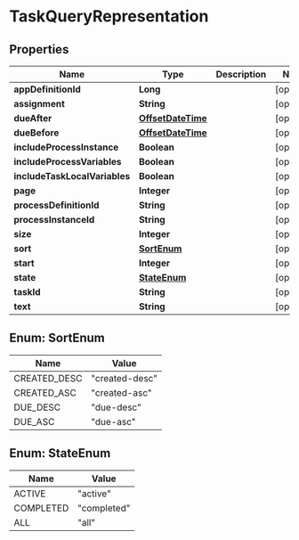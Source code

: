 
# TaskQueryRepresentation

## Properties
Name | Type | Description | Notes
------------ | ------------- | ------------- | -------------
**appDefinitionId** | **Long** |  |  [optional]
**assignment** | **String** |  |  [optional]
**dueAfter** | [**OffsetDateTime**](OffsetDateTime.md) |  |  [optional]
**dueBefore** | [**OffsetDateTime**](OffsetDateTime.md) |  |  [optional]
**includeProcessInstance** | **Boolean** |  |  [optional]
**includeProcessVariables** | **Boolean** |  |  [optional]
**includeTaskLocalVariables** | **Boolean** |  |  [optional]
**page** | **Integer** |  |  [optional]
**processDefinitionId** | **String** |  |  [optional]
**processInstanceId** | **String** |  |  [optional]
**size** | **Integer** |  |  [optional]
**sort** | [**SortEnum**](#SortEnum) |  |  [optional]
**start** | **Integer** |  |  [optional]
**state** | [**StateEnum**](#StateEnum) |  |  [optional]
**taskId** | **String** |  |  [optional]
**text** | **String** |  |  [optional]


<a name="SortEnum"></a>
## Enum: SortEnum
Name | Value
---- | -----
CREATED_DESC | &quot;created-desc&quot;
CREATED_ASC | &quot;created-asc&quot;
DUE_DESC | &quot;due-desc&quot;
DUE_ASC | &quot;due-asc&quot;


<a name="StateEnum"></a>
## Enum: StateEnum
Name | Value
---- | -----
ACTIVE | &quot;active&quot;
COMPLETED | &quot;completed&quot;
ALL | &quot;all&quot;



